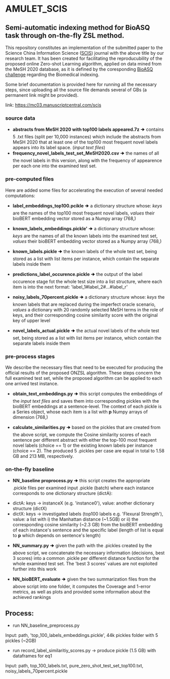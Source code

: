 # AMULET_SCIS

## Semi-automatic indexing method for BioASQ task through on-the-fly ZSL method.

This repository constitutes an implementation of the submitted paper to the Science China Information Science ([SCIS](https://www.springer.com/journal/11432)) journal with the above title by our research team.
It has been created for facilitating the reproducubility of the proposed online Zero-shot Learning algorithm, applied on data mined from the MeSH 2020 database, as it is defined by the coresponding [BioASQ challenge](http://bioasq.org) regarding the Biomedical indexing.

Some brief documentation is provided here for running all the necessary steps, since uploading all the source file demands several of GBs (a permanent link might be provided). 

link: https://mc03.manuscriptcentral.com/scis


### source data 

- **abstracts from MeSH 2020 with top100 labels appeared.7z** 🠊 contains 5 .txt files (split per 10,000 instances) which include the abstracts from MeSH 2020 that at least one of the top100 most frequent novel labels appears into its label space. (*input text files*)
- **frequency_novel_labels_test_set_MeSH2020.csv**  🠊 the names of all the novel labels in this version, along with the frequency of appearence per each one into the examined test set.

### pre-computed files

Here are added some files for accelerating the execution of several needed computations:


- **label_embeddings_top100.pcikle** 🠊 a dictionary structure whose: *keys* are the names of the top100 most frequent novel labels, *values* their bioBERT embedding vector stored as a Numpy array (768,)

- **known_labels_embeddings.pickle'** 🠊 a dictionary structure whose: *keys* are the names of all the known labels into the examined test set, *values* their bioBERT embedding vector stored as a Numpy array (768,)

- **known_labels.pickle** 🠊 the known labels of the whole test set, being stored as a list with list items per instance, which contain the separate labels inside them 

- **predictions_label_occurence.pickle** 🠊 the output of the label occurence stage fot the whole test size into a list structure, where each item is into the next format: 'label_1#label_2#...#label_r'

- **noisy_labels_70percent.pickle** 🠊 a dictionary structure whose: *keys* the known labels that are replaced during the imperfect oracle scenario, *values* a dictionary with 20 randomly selected MeSH terms in the role of keys, and their corresponding cosine similarity score with the original key of upper level

- **novel_labels_actual.pickle** 🠊 the actual novel labels of the whole test set, being stored as a list with list items per instance, which contain the separate labels inside them


### pre-process stages

We describe the necessary files that need to be executed for producing the official results of the proposed ONZSL algorithm. These steps concern the full examined test set, while the proposed algorithm can be applied to each one arrived test instance.


- **obtain_text_embeddings.py** 🠊 this script computes the embeddings of the *input text files* and saves them into corresponding pickles with the bioBERT embeddings at a sentence-level. The context of each pickle is a Series object, whose each item is a list with **p** Numpy arrays of dimension (768,)

- **calculate_similarities.py** 🠊 based on the pickles that are created from the above script, we compute the Cosine similarity scores of each sentence per different abstract with either the top-100 most frequent novel labels (choice == 1) or the existing known labels per instance (choice == 2). The produced 5 .pickles per case are equal in total to 1.58 GB and 213 MB, respectively.


### on-the-fly baseline

- **NN_baseline proprocess.py** 🠊 this script creates the appropriate .pickle files per examined input .pickle (batch) where each instance corresponds to one dictionary structure (dictA): 
* dictA: keys -> instanceX (e.g. 'instance0'), value: another dictionary structure (dictX)
* dictX: keys -> investigated labels (top100 labels e.g. 'Flexural Strength'), value: a list with i) the Manhattan distance (~1.5GB) or ii) the corresponding cosine similarity (~2.3 GB) from the bioBERT embedding of each instance's sentence and the specific label (length of list is equal to  **p** which depends on sentence's length)

- **NN_summary.py** 🠊 given the path with the .pickles created by the above script, we concatenate the necessary information (decisions, best 3 scores) into a common .pickle per different distance function for the whole examined test set. The 'best 3 scores' values are not exploited further into this work

- **NN_bioBERT_evaluate** 🠊 given the two summarization files from the above script into one folder, it computes the Coverage and 1-error metrics, as well as plots and provided some information about the achieved rankings


                            
                            
## Process:

 - run NN_baseline_preprocess.py 
 
 Input: path, 'top_100_labels_embeddings.pickle', 44k pickles folder with 5 pickles (~2GB)
 
 - run record_label_similaritiy_scores.py -> produce pickle (1.5 GB) with dataframes for eq1
 
 Input: path, top_100_labels.txt, pure_zero_shot_test_set_top100.txt, noisy_labels_70percent.pickle
